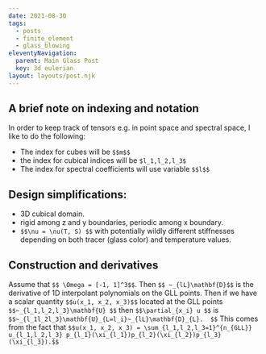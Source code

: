 ```yaml
---
date: 2021-08-30
tags:
  - posts
  - finite_element
  - glass_blowing
eleventyNavigation:
  parent: Main Glass Post
  key: 3d eulerian
layout: layouts/post.njk
---
```


## A brief note on indexing and notation
In order to keep track of tensors e.g. in point space and spectral space, I like to do the following:
* The index for cubes will be `$$m$$`
* the index for cubical indices will be `$l_1,l_2,l_3$`
* The index for spectral coefficients will use variable `$$l$$`

## Design simplifications:
* 3D cubical domain.
* rigid among z and y boundaries, periodic among x boundary.
* `$$\nu = \nu(T, S) $$` with potentially wildly different stiffnesses depending on both tracer (glass color)
and temperature values.


## Construction and derivatives
Assume that `$$ \Omega = [-1, 1]^3$$`. Then `$$ ~_{lL}\mathbf{D}$$` is the derivative of 1D interpolant polynomials
on the GLL points. Then if we have a scalar quantity `$$u(x_1, x_2, x_3)$$` located at the GLL points `$$~_{l_1,l_2,l_3}\mathbf{U} $$` 
then `$$\partial_{x_i} u $$` is `$$~_{l_1l_2l_3}\mathbf{U}_{L=l_i}~_{lL}\mathbf{D}_{L}.  $$` This comes from the fact that 
`$$u(x_1, x_2, x_3) = \sum_{l_1,l_2,l_3=1}^{n_{GLL}} u_{l_1,l_2,l_3} p_{l_1}(\xi_{l_1})p_{l_2}(\xi_{l_2})p_{l_3}(\xi_{l_3}).$$`



